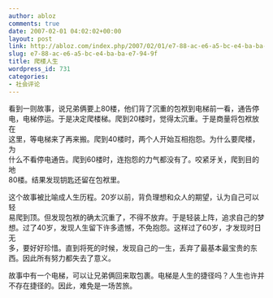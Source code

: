 ```yaml
---
author: abloz
comments: true
date: 2007-02-01 04:02:02+00:00
layout: post
link: http://abloz.com/index.php/2007/02/01/e7-88-ac-e6-a5-bc-e4-ba-ba-e7-94-9f/
slug: e7-88-ac-e6-a5-bc-e4-ba-ba-e7-94-9f
title: 爬楼人生
wordpress_id: 731
categories:
- 社会评论
---
```


看到一则故事，说兄弟俩要上80楼，他们背了沉重的包袱到电梯前一看，通告停  
电，电梯停运。于是决定爬楼梯。爬到20楼时，觉得太沉重。于是商量将包袱放在  
这里，等电梯来了再来搬。爬到40楼时，两个人开始互相抱怨。为什么要爬楼，为  
什么不看停电通告。爬到60楼时，连抱怨的力气都没有了。咬紧牙关，爬到目的地  
80楼。结果发现钥匙还留在包袱里。  
  
这个故事被比喻成人生历程。20岁以前，背负理想和众人的期望，认为自己可以轻  
易爬到顶。但发现包袱的确太沉重了，不得不放弃。于是轻装上阵，追求自己的梦  
想。过了40岁，发现人生留下许多遗憾，不免抱怨。这样过了60岁，才发现时日无  
多，要好好珍惜。直到将死的时候，发现自己的一生，丢弃了最基本最宝贵的东  
西。因此所有努力都失去了意义。  
  
故事中有一个电梯，可以让兄弟俩回来取包裹。电梯是人生的捷径吗？人生也许并  
不存在捷径的。因此，难免是一场苦旅。  
  

